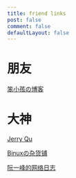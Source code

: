 ```yaml
---
title: friend links
post: false
comment: false
defaultLayout: false
---
```


# 朋友

[笨小孩の博客](http://www.swordq.com/)



# 大神

[Jerry Qu](https://imququ.com/)

[Binuxの杂货铺](https://binux.blog/)

[阮一峰的网络日志](http://www.ruanyifeng.com/blog/)